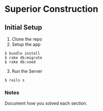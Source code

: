# Superior Construction

## Initial Setup

1. Clone the repo
2. Setup the app

```
$ bundle install
$ rake db:migrate
$ rake db:seed
```
3. Run the Server

```
$ rails s
```
### Notes
Document how you solved each section.
